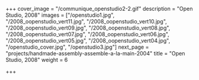 +++
cover_image = "/communique_openstudio2-2.gif"
description = "Open Studio, 2008"
images = ["/openstudio1.jpg", "/2008_oopenstudio_vert11.jpg", "/2008_oopenstudio_vert10.jpg", "/2008_oopenstudio_vert09.jpg", "/2008_oopenstudio_vert08.jpg", "/2008_oopenstudio_vert07.jpg", "/2008_oopenstudio_vert06.jpg", "/2008_oopenstudio_vert05.jpg", "/2008_oopenstudio_vert04.jpg", "/openstudio_cover.jpg", "/openstudio3.jpg"]
next_page = "projects/handmade-assembly-assemble-a-la-main-2004"
title = "Open Studio, 2008"
weight = 6

+++
